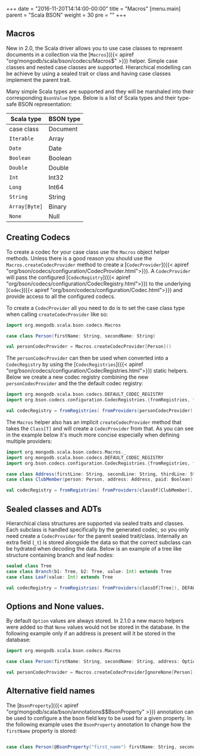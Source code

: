 +++
date = "2016-11-20T14:14:00-00:00"
title = "Macros"
[menu.main]
  parent = "Scala BSON"
  weight = 30
  pre = "<i class='fa fa-cog'></i>"
+++

## Macros

New in 2.0, the Scala driver allows you to use case classes to represent documents in a collection via the 
[`Macros`]({{< apiref "org/mongodb/scala/bson/codecs/Macros$" >}}) helper.  Simple case classes and nested case classes are supported. 
Hierarchical modelling can be achieve by using a sealed trait or class and having case classes implement the parent trait.

Many simple Scala types are supported and they will be marshaled into their corresponding 
`BsonValue` type. Below is a list of Scala types and their type-safe BSON representation:
   
| Scala type                        | BSON type         |
|-----------------------------------|-------------------|
| case class                        | Document          |
| `Iterable`                        | Array             |
| `Date`                            | Date              |
| `Boolean`                         | Boolean           |
| `Double`                          | Double            |
| `Int`                             | Int32             |
| `Long`                            | Int64             |
| `String`                          | String            |
| `Array[Byte]`                     | Binary            |
| `None`                            | Null              |


## Creating Codecs

To create a codec for your case class use the `Macros` object helper methods. Unless there is a good reason you should use the 
`Macros.createCodecProvider` method to create a [`CodecProvider`]({{< apiref "org/bson/codecs/configuration/CodecProvider.html">}}). 
A `CodecProvider` will pass the configured [`CodecRegistry`]({{< apiref "org/bson/codecs/configuration/CodecRegistry.html">}}) to the 
underlying [`Codec`]({{< apiref "org/bson/codecs/configuration/Codec.html">}}) and provide access to all the configured codecs.

To create a `CodecProvider` all you need to do is to set the case class type when calling `createCodecProvider` like so:

```scala
import org.mongodb.scala.bson.codecs.Macros

case class Person(firstName: String, secondName: String)

val personCodecProvider = Macros.createCodecProvider[Person]()
```

The `personCodecProvider` can then be used when converted into a `CodecRegistry` by using the [`CodecRegistries`]({{< apiref "org/bson/codecs/configuration/CodecRegistries.html">}}) static helpers. Below we create a new codec registry combining the new `personCodecProvider` and the the default codec registry:

```scala
import org.mongodb.scala.bson.codecs.DEFAULT_CODEC_REGISTRY
import org.bson.codecs.configuration.CodecRegistries.{fromRegistries, fromProviders}

val codecRegistry = fromRegistries( fromProviders(personCodecProvider), DEFAULT_CODEC_REGISTRY )
```

The `Macros` helper also has an implicit `createCodecProvider` method that takes the `Class[T]` and will create a `CodecProvider` from that.
As you can see in the example below it's much more concise especially when defining multiple providers:

```scala
import org.mongodb.scala.bson.codecs.Macros._
import org.mongodb.scala.bson.codecs.DEFAULT_CODEC_REGISTRY
import org.bson.codecs.configuration.CodecRegistries.{fromRegistries, fromProviders}

case class Address(firstLine: String, secondLine: String, thirdLine: String, town: String, zipCode: String)
case class ClubMember(person: Person, address: Address, paid: Boolean)

val codecRegistry = fromRegistries( fromProviders(classOf[ClubMember], classOf[Person], classOf[Address]), DEFAULT_CODEC_REGISTRY )
```

## Sealed classes and ADTs

Hierarchical class structures are supported via sealed traits and classes. Each subclass is handled specifically by the generated codec, so you only 
need create a `CodecProvider` for the parent sealed trait/class. Internally an extra field (`_t`) is stored alongside the data so that 
the correct subclass can be hydrated when decoding the data.  Below is an example of a tree like structure containing branch and leaf nodes:


```scala
sealed class Tree
case class Branch(b1: Tree, b2: Tree, value: Int) extends Tree
case class Leaf(value: Int) extends Tree

val codecRegistry = fromRegistries( fromProviders(classOf[Tree]), DEFAULT_CODEC_REGISTRY )
```


## Options and None values.

By default `Option` values are always stored. In 2.1.0 a new macro helpers were added so that `None` values would not be stored in the 
database. In the following example only if an address is present will it be stored in the database:

```scala
import org.mongodb.scala.bson.codecs.Macros

case class Person(firstName: String, secondName: String, address: Option[Address])

val personCodecProvider = Macros.createCodecProviderIgnoreNone[Person]()
```


## Alternative field names

The [`BsonProperty`]({{< apiref "org/mongodb/scala/bson/annotations$$BsonProperty" >}}) annotation can be used to configure a the bson 
field key to be used for a given property. In the following example uses the `BsonProperty` annotation to change how the `firstName` 
property is stored:

```scala

case class Person(@BsonProperty("first_name") firstName: String, secondName: String)

```

